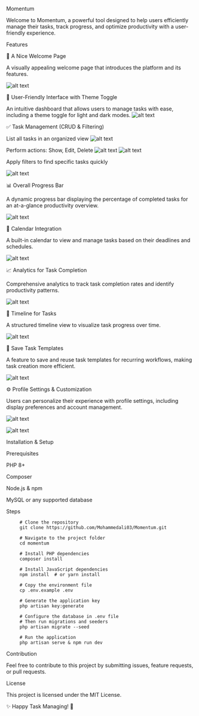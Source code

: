 Momentum

Welcome to Momentum, a powerful tool designed to help users efficiently manage their tasks, track progress, and optimize productivity with a user-friendly experience.

Features

🚀 A Nice Welcome Page

A visually appealing welcome page that introduces the platform and its features.

![alt text](images/image.png)

🎨 User-Friendly Interface with Theme Toggle

An intuitive dashboard that allows users to manage tasks with ease, including a theme toggle for light and dark modes.
![alt text](images/image-1.png)


✅ Task Management (CRUD & Filtering)

List all tasks in an organized view
![alt text](images/image-11.png)

Perform actions: Show, Edit, Delete
![alt text](images/image-12.png)
![alt text](images/image-13.png)

Apply filters to find specific tasks quickly

![alt text](images/image-14.png)



📊 Overall Progress Bar

A dynamic progress bar displaying the percentage of completed tasks for an at-a-glance productivity overview.

![alt text](images/image-3.png)

📅 Calendar Integration

A built-in calendar to view and manage tasks based on their deadlines and schedules.

![alt text](images/image-5.png)


📈 Analytics for Task Completion

Comprehensive analytics to track task completion rates and identify productivity patterns.

![alt text](images/image-6.png)

📌 Timeline for Tasks

A structured timeline view to visualize task progress over time.

![alt text](images/image-7.png)

📂 Save Task Templates

A feature to save and reuse task templates for recurring workflows, making task creation more efficient.

![alt text](images/image-8.png)

⚙️ Profile Settings & Customization

Users can personalize their experience with profile settings, including display preferences and account management.

![alt text](images/image-9.png)

![alt text](images/image-10.png)

Installation & Setup

Prerequisites

PHP 8+

Composer

Node.js & npm

MySQL or any supported database

Steps

         # Clone the repository
         git clone https://github.com/Mohammedali03/Momentum.git
         
         # Navigate to the project folder
         cd momentum
         
         # Install PHP dependencies
         composer install
         
         # Install JavaScript dependencies
         npm install  # or yarn install
         
         # Copy the environment file
         cp .env.example .env
         
         # Generate the application key
         php artisan key:generate
         
         # Configure the database in .env file
         # Then run migrations and seeders
         php artisan migrate --seed
         
         # Run the application
         php artisan serve & npm run dev


Contribution

Feel free to contribute to this project by submitting issues, feature requests, or pull requests.

License

This project is licensed under the MIT License.

✨ Happy Task Managing! 🚀

